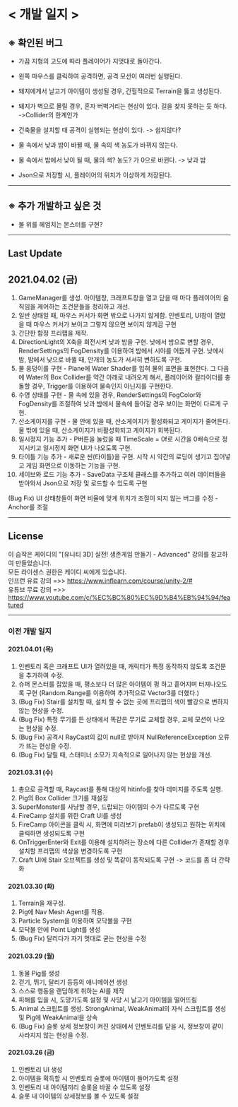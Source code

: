 # < 개발 일지 >

## ※ 확인된 버그
* 가끔 지형의 고도에 따라 플레이어가 지멋대로 돌아간다.
* 왼쪽 마우스를 클릭하여 공격하면, 공격 모션이 여러번 실행된다.
* 돼지에게서 날고기 아이템이 생성될 경우, 간헐적으로 Terrain을 뚫고 생성된다.
* 돼지가 벽으로 몰릴 경우, 혼자 버벅거리는 현상이 있다. 길을 찾지 못하는 듯 하다. ->Collider의 한계인가
* 건축물을 설치할 때 공격이 실행되는 현상이 있다. -> 쉽지않다?
* 물 속에서 낮과 밤이 바뀔 때, 물 속의 색 농도가 바뀌지 않는다.
* 물 속에서 밤에서 낮이 될 때, 물의 색? 농도? 가 0으로 바뀐다.
-> 낮과 밤

* Json으로 저장할 시, 플레이어의 위치가 이상하게 저장된다.

-------------------------------------------------------------------

## ※ 추가 개발하고 싶은 것
* 물 위를 헤엄치는 몬스터를 구현?

--------------------------------------------------------------------
## Last Update
## 2021.04.02 (금)

1. GameManager를 생성. 아이템창, 크래프트창을 열고 닫을 때 마다 플레이어의 움직임을 제어하는 조건문들을 정리하고 개선. 
2. 일반 상태일 때, 마우스 커서가 화면 밖으로 나가지 않게함. 인벤토리, UI창이 열렸을 때 마우스 커서가 보이고 그렇지 않으면 보이지 않게끔 구현
3. 간단한 함정 프리팹을 제작. 
4. DirectionLight의 X축을 회전시켜 낮과 밤을 구현. 낮에서 밤으로 변할 경우, RenderSettings의 FogDensity를 이용하여 밤에서 시야를 어둡게 구현. 낮에서 밤, 밤에서 낮으로 바뀔 때, 안개의 농도가 서서히 변하도록 구현.
5. 물 웅덩이를 구현 - Plane에 Water Shader를 입혀 물의 표면을 표현한다. 그 다음에 Water의 Box Collider를 약간 아래로 내려오게 해서, 플레이어와 컬라이더를 충돌할 경우, Trigger를 이용하여 물속인지 아닌지를 구현한다.
6. 수영 상태를 구현 - 물 속에 있을 경우, RenderSettings의 FogColor와 FogDensity를 조절하여 낮과 밤에서 물속에 들어갈 경우 보이는 화면이 다르게 구현.
7. 산소게이지를 구현 - 물 안에 있을 때, 산소게이지가 활성화되고 게이지가 줄어든다. 물 밖에 있을 때, 산소게이지가 비활성화되고 게이지가 회복된다.
8. 일시정지 기능 추가 - P버튼을 눌렀을 때 TimeScale = 0f로 시간을 0배속으로 정지시키고 일시정지 화면 UI가 나오도록 구현.
9. 타이틀 기능 추가 - 새로운 씬(타이틀)을 구현. 시작 시 약간의 로딩이 생기고 집어넣고 게임 화면으로 이동하는 기능을 구현.
10. 세이브와 로드 기능 추가 - SaveData 구조체 클래스를 추가하고 여러 데이터들을 받아와서 Json으로 저장 및 로드할 수 있도록 구현 

(Bug Fix) UI 상태창들이 화면 비율에 맞게 위치가 조절이 되지 않는 버그를 수정 - Anchor를 조절

---------------------------------------------------------------
## License

이 습작은 케이디의 "[유니티 3D] 실전! 생존게임 만들기 - Advanced" 강의를 참고하여 만들었습니다.\
모든 라이센스 권한은 케이디 씨에게 있습니다.\
인프런 유료 강의 =>> https://www.inflearn.com/course/unity-2/# \
유튜브 무료 강의 =>> https://www.youtube.com/c/%EC%BC%80%EC%9D%B4%EB%94%94/featured

--------------------------------------------------------------------
### 이전 개발 일지


#### 2021.04.01 (목)
1. 인벤토리 혹은 크래프트 UI가 열려있을 때, 캐릭터가 특정 동작하지 않도록 조건문을 추가하여 수정.
2. 슈퍼 몬스터를 잡았을 때, 평소보다 더 많은 아이템이 펑 하고 흩어지며 터져나오도록 구현 (Random.Range를 이용하여 추가적으로 Vector3를 더했다.)
3. (Bug Fix) Stair를 설치할 때, 설치 할 수 없는 곳에 프리팹의 색이 빨강으로 변하지 않는 현상을 수정.
4. (Bug Fix) 특정 무기를 든 상태에서 똑같은 무기로 교체할 경우, 교체 모션이 나오는 현상을 수정.
5. (Bug Fix) 공격시 RayCast의 값이 null로 받아져 NullReferenceException 오류가 뜨는 현상을 수정.
6. (Bug Fix) 달릴 때, 스태미너 소모가 지속적으로 일어나지 않는 현상을 개선.


#### 2021.03.31 (수)
1. 총으로 공격할 때, Raycast를 통해 대상의 hitinfo를 찾아 데미지를 주도록 실행.
2. Pig의 Box Collider 크기를 재설정
3. SuperMonster를 사냥할 경우, 드랍되는 아이템의 수가 다르도록 구현
4. FireCamp 설치를 위한 Craft UI를 생성
5. FireCamp 아이콘을 클릭 시, 화면에 미리보기 prefab이 생성되고 원하는 위치에 클릭하면 생성되도록 구현
6. OnTriggerEnter와 Exit를 이용해 설치하려는 장소에 다른 Collider가 존재할 경우 설치할 프리팹의 색상을 변경하도록 구현
7. Craft UI에 Stair 오브젝트를 생성 및 똑같이 동작되도록 구현 -> 코드를 좀 더 간략화


#### 2021.03.30 (화)
1. Terrain을 재구성. 
2. Pig에 Nav Mesh Agent를 적용.
3. Particle System을 이용하여 모닥불을 구현
4. 모닥불 안에 Point Light를 생성
5. (Bug Fix) 달리다가 자기 멋대로 굳는 현상을 수정


#### 2021.03.29 (월)
1. 동물 Pig를 생성
2. 걷기, 뛰기, 달리기 등등의 애니메이션 생성
3. 스스로 행동을 랜덤하게 취하는 AI를 제작
4. 피해를 입을 시, 도망가도록 설정 및 사망 시 날고기 아이템을 떨어뜨림
5. Animal 스크립트를 생성. StrongAnimal, WeakAnimal의 자식 스크립트를 생성 및 Pig에 WeakAnimal을 상속
6. (Bug Fix) 슬롯 상세 정보창이 켜진 상태에서 인벤토리를 닫을 시, 정보창이 같이 사라지지 않는 현상을 수정.


#### 2021.03.26 (금)
1. 인벤토리 UI 생성
2. 아이템을 획득할 시 인벤토리 슬롯에 아이템이 들어가도록 설정
3. 인벤토리 내 아이템끼리 슬롯을 바꿀 수 있도록 설정
4. 슬롯 내 아이템의 상세정보를 볼 수 있도록 설정
